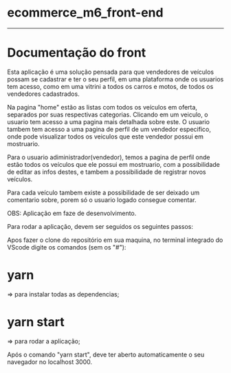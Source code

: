 # ecommerce_m6_front-end
------------------------------------------------

# Documentação do front

Esta aplicação é uma solução pensada para que vendedores de veículos possam se cadastrar e ter o seu perfil, em uma plataforma onde os usuarios tem acesso, como em uma vitrini a todos os carros e motos, de todos os vendedores cadastrados.

Na pagina "home" estão as listas com todos os veículos em oferta, separados por suas respectivas categorias. Clicando em um veiculo, o usuario tem acesso a uma pagina mais detalhada sobre este.
O usuario tambem tem acesso a uma pagina de perfil de um vendedor especifico, onde pode visualizar todos os veiculos que este vendedor possui em mostruario.

Para o usuario adiministrador(vendedor), temos a pagina de perfil onde estão todos os veículos que ele possui em mostruario, com a possibilidade de editar as infos destes, e tambem a possibilidade de registrar novos veículos.

Para cada veículo tambem existe a possibilidade de ser deixado um comentario sobre, porem só o usuario logado consegue comentar.

OBS: Aplicação em faze de desenvolvimento.

Para rodar a aplicação, devem ser seguidos os seguintes passos:

Apos fazer o clone do repositório em sua maquina, no terminal integrado do VScode digite os comandos (sem os "#"):

# yarn 
=> para instalar todas as dependencias;

# yarn start 
=> para rodar a aplicação;

Após o comando "yarn start", deve ter aberto automaticamente o seu navegador no localhost 3000.